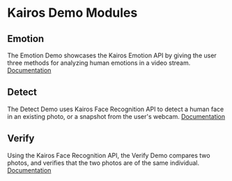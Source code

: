 # Kairos Demo Modules
## Emotion
The Emotion Demo showcases the Kairos Emotion API by giving the user three methods for analyzing human emotions in a video stream.  
[Documentation](/demo/emotion/README.md)
## Detect 
The Detect Demo uses Kairos Face Recognition API to detect a human face in an existing photo, or a snapshot from the user's webcam.
[Documentation](/demo/detect/README.md)
## Verify
Using the Kairos Face Recognition API, the Verify Demo compares two photos, and verifies that the two photos are of the same individual.
[Documentation](/demo/verify/README.md)
